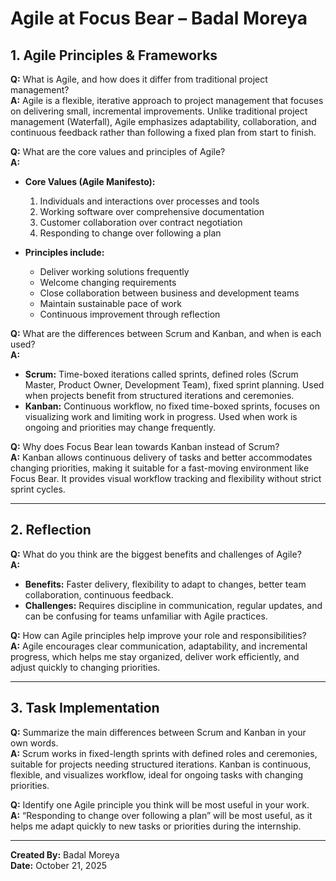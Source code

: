 # Agile at Focus Bear – Badal Moreya

## 1. Agile Principles & Frameworks

**Q:** What is Agile, and how does it differ from traditional project management?  
**A:** Agile is a flexible, iterative approach to project management that focuses on delivering small, incremental improvements. Unlike traditional project management (Waterfall), Agile emphasizes adaptability, collaboration, and continuous feedback rather than following a fixed plan from start to finish.

**Q:** What are the core values and principles of Agile?  
**A:**  
- **Core Values (Agile Manifesto):**  
  1. Individuals and interactions over processes and tools  
  2. Working software over comprehensive documentation  
  3. Customer collaboration over contract negotiation  
  4. Responding to change over following a plan  

- **Principles include:**  
  - Deliver working solutions frequently  
  - Welcome changing requirements  
  - Close collaboration between business and development teams  
  - Maintain sustainable pace of work  
  - Continuous improvement through reflection  

**Q:** What are the differences between Scrum and Kanban, and when is each used?  
**A:**  
- **Scrum:** Time-boxed iterations called sprints, defined roles (Scrum Master, Product Owner, Development Team), fixed sprint planning. Used when projects benefit from structured iterations and ceremonies.  
- **Kanban:** Continuous workflow, no fixed time-boxed sprints, focuses on visualizing work and limiting work in progress. Used when work is ongoing and priorities may change frequently.  

**Q:** Why does Focus Bear lean towards Kanban instead of Scrum?  
**A:** Kanban allows continuous delivery of tasks and better accommodates changing priorities, making it suitable for a fast-moving environment like Focus Bear. It provides visual workflow tracking and flexibility without strict sprint cycles.

---

## 2. Reflection

**Q:** What do you think are the biggest benefits and challenges of Agile?  
**A:**  
- **Benefits:** Faster delivery, flexibility to adapt to changes, better team collaboration, continuous feedback.  
- **Challenges:** Requires discipline in communication, regular updates, and can be confusing for teams unfamiliar with Agile practices.  

**Q:** How can Agile principles help improve your role and responsibilities?  
**A:** Agile encourages clear communication, adaptability, and incremental progress, which helps me stay organized, deliver work efficiently, and adjust quickly to changing priorities.

---

## 3. Task Implementation

**Q:** Summarize the main differences between Scrum and Kanban in your own words.  
**A:** Scrum works in fixed-length sprints with defined roles and ceremonies, suitable for projects needing structured iterations. Kanban is continuous, flexible, and visualizes workflow, ideal for ongoing tasks with changing priorities.

**Q:** Identify one Agile principle you think will be most useful in your work.  
**A:** “Responding to change over following a plan” will be most useful, as it helps me adapt quickly to new tasks or priorities during the internship.

---

**Created By:** Badal Moreya  
**Date:** October 21, 2025
